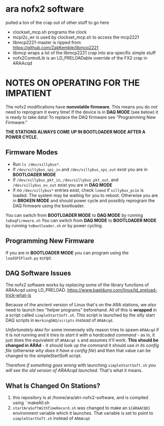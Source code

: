 # ara nofx2 software

pulled a ton of the crap out of other stuff to go here

* clockset_mcp.sh programs the clock
* mcpi2c_wr is used by clockset_mcp.sh to access the mcp2221
* libmcp2221-master is ripped from https://github.com/ZakKemble/libmcp2221
* libmcp wraps a lot of the libmcp2221 crap into ara-specific simple stuff
* nofx2ControlLib is an LD_PRELOADable override of the FX2 crap in ARAAcqd

# NOTES ON OPERATING FOR THE IMPATIENT

The nofx2 modifications have **nonvolatile firmware**. This means you do _not_ need to reprogram it every time! If the device is
in **DAQ MODE** (see below) it is ready to take data! To replace the DAQ firmware see "Programming New Firmware."

**THE STATIONS ALWAYS COME UP IN BOOTLOADER MODE AFTER A POWER CYCLE.**

## Firmware Modes

* Run ``ls /dev/xillybus*``.
* If ``/dev/xillybus_spi_in`` and ``/dev/xillybus_spi_out`` exist you are in **BOOTLOADER MODE**
* If ``/dev/xillybus_pkt_in``, ``/dev/xillybus_pkt_out``, and ``/dev/xillybus_ev_out`` exist you are in **DAQ MODE**
* If _no_ ``/dev/xillybus*`` entries exist, check ``lsmod`` if ``xillybus_pcie`` is loaded. The system may be waiting for you to reboot. Otherwise you are in **BROKEN MODE** and should power cycle and possibly reprogram the DAQ firmware using the bootloader.

You can switch from **BOOTLOADER MODE** to **DAQ MODE** by running ``toDaqFirmware.sh``
You can switch from **DAQ MODE** to **BOOTLOADER MODE** by running ``toBootloader.sh`` _or_ by power cycling.

## Programming New Firmware

If you are in **BOOTLOADER MODE** you can program using the ``loadSPIFlash.py`` script.

## DAQ Software Issues

The nofx2 software works by _replacing_ some of the library functions of ARAAcqd using LD_PRELOAD.
https://www.baeldung.com/linux/ld_preload-trick-what-is

Because of the ancient version of Linux that's on the ARA stations, we _also_ need to launch two "helper programs" beforehand. All of this is **wrapped**
in a script called ``simpleStartSoft.sh``. This script is launched by the silly start DAQ scripts in ``WorkingDAQ/scripts`` _instead_ of ``ARAAcqd``.

_Unfortunately_ ``ARAd`` for some immensely silly reason tries to spawn ``ARAAcqd`` if it is not running and it _tries to start it with a hardcoded command_ -
as in, it just does the equivalent of ``ARAAcqd &`` and assumes it'll work. **This should be changed in ARAd** - it should look up the command it should use
_in its config file_ (otherwise _why does it have a config file_) and then that value can be changed to the simpleStartSoft script.

Therefore _if something goes wrong_ with launching ``simpleStartSoft.sh`` _you will see the old version of ARAAcqd launched_. That's what it means.

## What Is Changed On Stations?

1. this repository is at /home/ara/atri-nofx2-software, and is compiled using ``makeAll.sh
2. ``startAraSoftWithTimeRecord.sh`` was changed to make an ``${ARAACQD}`` environment variable which it launches. That variable is set to point to ``simpleStartSoft.sh`` instead of ``ARAAcqd``
